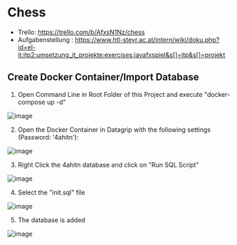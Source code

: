 # Chess
* Trello: https://trello.com/b/AfxsN1Nz/chess
* Aufgabenstellung : https://www.htl-steyr.ac.at/intern/wiki/doku.php?id=el-it:itp2:umsetzung_it_projekte:exercises:javafxspiel&s[]=itp&s[]=projekt

## Create Docker Container/Import Database
1. Open Command Line in Root Folder of this Project and execute "docker-compose up -d"

![image](https://user-images.githubusercontent.com/83589343/208859426-0a6d2a25-7402-43be-a7ba-09f9a009d615.png)

2. Open the Docker Container in Datagrip with the following settings (Password: '4ahitn'):

![image](https://user-images.githubusercontent.com/83589343/208865770-c06325ad-6bfc-4dd8-90b3-3fa250f65b2a.png)

3. Right Click the 4ahitn database and click on "Run SQL Script"

![image](https://user-images.githubusercontent.com/83589343/208866265-91ea7e6f-35b4-42d5-a3bb-ad54739a91b5.png)

4. Select the "init.sql" file

![image](https://user-images.githubusercontent.com/83589343/208866833-1c3acb60-68cc-4b20-8872-8015040bec51.png)

5. The database is added

![image](https://user-images.githubusercontent.com/83589343/208867825-c4e184cd-36c1-4fc3-b6ed-27da6d63a655.png)



